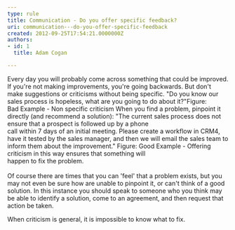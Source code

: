 ```yaml
---
type: rule
title: Communication - Do you offer specific feedback?
uri: communication---do-you-offer-specific-feedback
created: 2012-09-25T17:54:21.0000000Z
authors:
- id: 1
  title: Adam Cogan

---
```


 
Every day you will probably come across something that could be improved. If you're                     not making improvements, you're going backwards. But don't make suggestions or                     criticisms without being specific.
 "Do you know our sales process is hopeless, what are you going to do about it?"Figure:<br>                        Bad Example - Non specific criticism
When you find a problem, pinpoint it directly (and recommend a solution):
"The current sales process does not ensure that a prospect is followed up by a phone<br>                        call within 7 days of an initial meeting. Please create a workflow in CRM4, have it tested by the sales manager, and then we will email the sales team to inform them about the improvement."                         Figure: Good Example - Offering criticism in this way ensures that something will<br>                        happen to fix the problem.<br>                    
Of course there are times that you can 'feel' that a problem exists, but you may not even be sure how are unable to pinpoint it, or can't think of a good solution. In this instance you should speak                     to someone who you think may be able to identify a solution, come to an agreement,                     and then request that action be taken.

When criticism is general, it is impossible to know what to fix.​​

